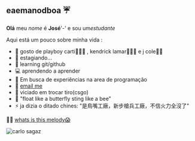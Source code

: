 ## eaemanodboa ☔

__Olá__ meu _nome_ é **José**'-' e sou um*estudante* 

Aqui está um pouco sobre minha vida :
- 🎼 gosto de playboy carti🧛🏿‍♂️ , kendrick lamar🙅🏿‍♂️ e j cole✍🏿
- 🔭 estagiando...
- 🌱 learning git/github
- 💻 aprendendo a aprender
- 💼 Em busca de experiências na area de programação
- 💬 [email me](josehenryck@gmail.com) 
- 👾 viciado em trocar tiro(csgo)
- 👺  "float  like a butterfly sting like a bee"
- ⚡  ja dizia o ditado chines: "是鳥嘴工廠，新步槍兵工廠，不信火力全沒了"

🐱‍👤 [whats is this melody😱](https://www.youtube.com/watch?v=rIkDNCIz6as)

![carlo sagaz](https://www.google.com/url?sa=i&url=https%3A%2F%2Funiversoracionalista.org%2Fcarl-sagan-legado%2F&psig=AOvVaw1cjbb-3p3DnQdx4gtyuaPX&ust=1672151707029000&source=images&cd=vfe&ved=0CA8QjRxqFwoTCOiliNXAl_wCFQAAAAAdAAAAABAE)

